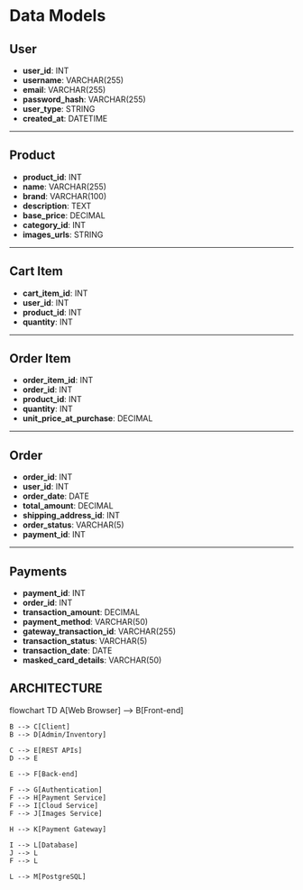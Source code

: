 # Data Models

## User

- **user_id**: INT
- **username**: VARCHAR(255)
- **email**: VARCHAR(255)
- **password_hash**: VARCHAR(255)
- **user_type**: STRING
- **created_at**: DATETIME

---

## Product

- **product_id**: INT
- **name**: VARCHAR(255)
- **brand**: VARCHAR(100)
- **description**: TEXT
- **base_price**: DECIMAL
- **category_id**: INT
- **images_urls**: STRING

---

## Cart Item

- **cart_item_id**: INT
- **user_id**: INT
- **product_id**: INT
- **quantity**: INT

---

## Order Item

- **order_item_id**: INT
- **order_id**: INT
- **product_id**: INT
- **quantity**: INT
- **unit_price_at_purchase**: DECIMAL

---

## Order

- **order_id**: INT
- **user_id**: INT
- **order_date**: DATE
- **total_amount**: DECIMAL
- **shipping_address_id**: INT
- **order_status**: VARCHAR(5)
- **payment_id**: INT

---

## Payments

- **payment_id**: INT
- **order_id**: INT
- **transaction_amount**: DECIMAL
- **payment_method**: VARCHAR(50)
- **gateway_transaction_id**: VARCHAR(255)
- **transaction_status**: VARCHAR(5)
- **transaction_date**: DATE
- **masked_card_details**: VARCHAR(50)


## ARCHITECTURE

flowchart TD
    A[Web Browser] --> B[Front-end]
    
    B --> C[Client]
    B --> D[Admin/Inventory]
    
    C --> E[REST APIs]
    D --> E
    
    E --> F[Back-end]
    
    F --> G[Authentication]
    F --> H[Payment Service]
    F --> I[Cloud Service]
    F --> J[Images Service]
    
    H --> K[Payment Gateway]
    
    I --> L[Database]
    J --> L
    F --> L
    
    L --> M[PostgreSQL]
